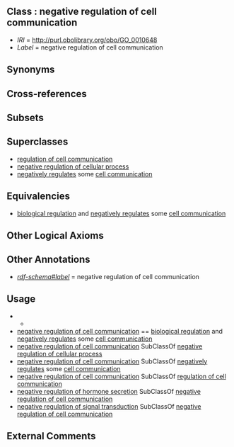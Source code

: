 
## Class : negative regulation of cell communication

 * *IRI* = http://purl.obolibrary.org/obo/GO_0010648
 * *Label* = negative regulation of cell communication

## Synonyms


## Cross-references


## Subsets


## Superclasses

 * [regulation of cell communication](../../GO/46/GO_0010646.md)
 * [negative regulation of cellular process](../../GO/23/GO_0048523.md)
 * [negatively regulates](../../RO/12/RO_0002212.md) some [cell communication](../../GO/54/GO_0007154.md)

## Equivalencies

 * [biological regulation](../../GO/07/GO_0065007.md) and [negatively regulates](../../RO/12/RO_0002212.md) some [cell communication](../../GO/54/GO_0007154.md)

## Other Logical Axioms


## Other Annotations

 * *[rdf-schema#label](../../el/rdf-schema#label.md)* = negative regulation of cell communication

## Usage

 * -
 * [negative regulation of cell communication](../../GO/48/GO_0010648.md) == [biological regulation](../../GO/07/GO_0065007.md) and [negatively regulates](../../RO/12/RO_0002212.md) some [cell communication](../../GO/54/GO_0007154.md)
 * [negative regulation of cell communication](../../GO/48/GO_0010648.md) SubClassOf [negative regulation of cellular process](../../GO/23/GO_0048523.md)
 * [negative regulation of cell communication](../../GO/48/GO_0010648.md) SubClassOf [negatively regulates](../../RO/12/RO_0002212.md) some [cell communication](../../GO/54/GO_0007154.md)
 * [negative regulation of cell communication](../../GO/48/GO_0010648.md) SubClassOf [regulation of cell communication](../../GO/46/GO_0010646.md)
 * [negative regulation of hormone secretion](../../GO/88/GO_0046888.md) SubClassOf [negative regulation of cell communication](../../GO/48/GO_0010648.md)
 * [negative regulation of signal transduction](../../GO/68/GO_0009968.md) SubClassOf [negative regulation of cell communication](../../GO/48/GO_0010648.md)

## External Comments

